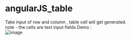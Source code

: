 # angularJS_table 
  
  Take input of row and column , table cell will get generated.  
  note - the cells are text input fields
 Demo :  
 ![image](https://user-images.githubusercontent.com/43555641/212954186-c9af6ea6-122c-4120-9a24-9671cfb89945.png)
